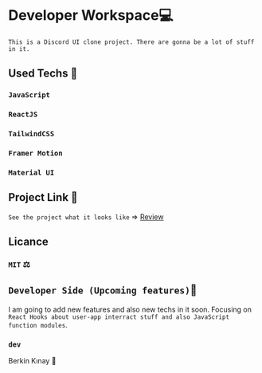 # Developer Workspace💻
`This is a Discord UI clone project. There are gonna be a lot of stuff in it.`

## Used Techs 🥰

### `JavaScript`
### `ReactJS`
### `TailwindCSS`
### `Framer Motion`
### `Material UI`

## Project Link 🔭

`See the project what it looks like` => [Review]()

## Licance
### `MIT` ⚖️

## `Developer Side (Upcoming features)`💫
I am going to add new features and also new techs in it soon.
Focusing on `React Hooks about user-app interract stuff and also JavaScript function modules`.

### `dev`
Berkin Kınay 👤
